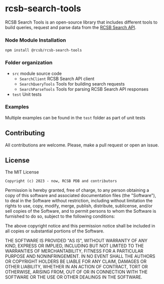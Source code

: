# rcsb-search-tools

RCSB Search Tools is an open-source library that includes different tools to build queries, request and parse data from the 
[RCSB Search API](https://search.rcsb.org/).

### Node Module Installation
`npm install @rcsb/rcsb-search-tools`

### Folder organization
- `src` module source code
  - `SearchClient` RCSB Search API client 
  - `SearchQueryTools` Tools for building search requests
  - `SearchParseTools` Tools for parsing RCSB Search API responses
- `test` Unit tests

### Examples

Multiple examples can be found in the `test` folder as part of unit tests

Contributing
---
All contributions are welcome. Please, make a pull request or open an issue.

License
---

The MIT License

    Copyright (c) 2023 - now, RCSB PDB and contributors

Permission is hereby granted, free of charge, to any person obtaining a copy
of this software and associated documentation files (the "Software"), to deal
in the Software without restriction, including without limitation the rights
to use, copy, modify, merge, publish, distribute, sublicense, and/or sell
copies of the Software, and to permit persons to whom the Software is
furnished to do so, subject to the following conditions:

The above copyright notice and this permission notice shall be included in
all copies or substantial portions of the Software.

THE SOFTWARE IS PROVIDED "AS IS", WITHOUT WARRANTY OF ANY KIND, EXPRESS OR
IMPLIED, INCLUDING BUT NOT LIMITED TO THE WARRANTIES OF MERCHANTABILITY,
FITNESS FOR A PARTICULAR PURPOSE AND NONINFRINGEMENT. IN NO EVENT SHALL THE
AUTHORS OR COPYRIGHT HOLDERS BE LIABLE FOR ANY CLAIM, DAMAGES OR OTHER
LIABILITY, WHETHER IN AN ACTION OF CONTRACT, TORT OR OTHERWISE, ARISING FROM,
OUT OF OR IN CONNECTION WITH THE SOFTWARE OR THE USE OR OTHER DEALINGS IN
THE SOFTWARE.


